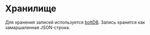 # Хранилище

Для хранения записей используется [boltDB](https://github.com/boltdb/bolt). Запись хранится как замаршаленная JSON-строка.

